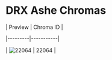 # DRX Ashe Chromas


| Preview | Chroma ID |

|---------|-----------|

| ![22064](https://raw.communitydragon.org/latest/plugins/rcp-be-lol-game-data/global/default/v1/champion-chroma-images/22/22064.png) | 22064 |